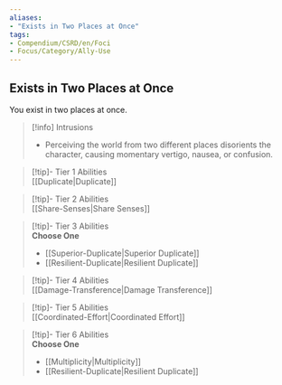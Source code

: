 ```yaml
---
aliases:
- "Exists in Two Places at Once"
tags:
- Compendium/CSRD/en/Foci
- Focus/Category/Ally-Use
---
```


  
## Exists in Two Places at Once  
You exist in two places at once.  

>[!info] Intrusions  
>- Perceiving the world from two different places disorients the character, causing momentary vertigo, nausea, or confusion.  


>[!tip]- Tier 1 Abilities  
> [[Duplicate|Duplicate]]  


>[!tip]- Tier 2 Abilities  
> [[Share-Senses|Share Senses]]  


>[!tip]- Tier 3 Abilities  
> **Choose One**  
>- [[Superior-Duplicate|Superior Duplicate]]  
>- [[Resilient-Duplicate|Resilient Duplicate]]  


>[!tip]- Tier 4 Abilities  
> [[Damage-Transference|Damage Transference]]  


>[!tip]- Tier 5 Abilities  
> [[Coordinated-Effort|Coordinated Effort]]  


>[!tip]- Tier 6 Abilities  
> **Choose One**  
>- [[Multiplicity|Multiplicity]]  
>- [[Resilient-Duplicate|Resilient Duplicate]]